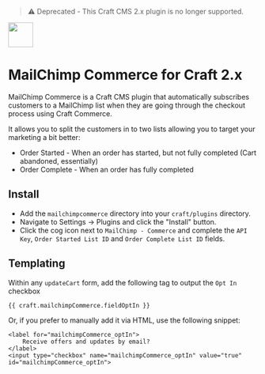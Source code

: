 > ⚠️ Deprecated - This Craft CMS 2.x plugin is no longer supported. 

<img src="https://github.com/bymayo/mailchimp-commerce/raw/master/screenshots/icon.png" width="50">

# MailChimp Commerce for Craft 2.x

MailChimp Commerce is a Craft CMS plugin that automatically subscribes customers to a MailChimp list when they are going through the checkout process using Craft Commerce.

It allows you to split the customers in to two lists allowing you to target your marketing a bit better:

- Order Started - When an order has started, but not fully completed (Cart abandoned, essentially)
- Order Complete - When an order has fully completed

## Install

- Add the `mailchimpcommerce` directory into your `craft/plugins` directory.
- Navigate to Settings -> Plugins and click the "Install" button.
- Click the cog icon next to `MailChimp - Commerce` and complete the `API Key`, `Order Started List ID` and `Order Complete List ID` fields.

## Templating

Within any `updateCart` form, add the following tag to output the `Opt In` checkbox

	{{ craft.mailchimpCommerce.fieldOptIn }}
	
Or, if you prefer to manually add it via HTML, use the following snippet:

	<label for="mailchimpCommerce_optIn">
		Receive offers and updates by email?
	</label>
	<input type="checkbox" name="mailchimpCommerce_optIn" value="true" id="mailchimpCommerce_optIn">
	

